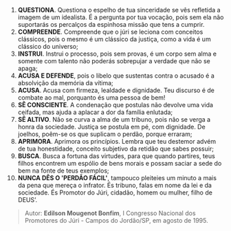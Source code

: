 1. **QUESTIONA**. Questiona o espelho de tua sinceridade se vês refletida a imagem de um idealista. É a pergunta por tua vocação, pois sem ela não suportarás os percalços da espinhosa missão que tens a cumprir. 
2. **COMPREENDE**. Compreende que o júri se leciona com conceitos clássicos, pois o mesmo é um clássico da justiça, como a vida é um clássico do universo; 
3. **INSTRUI**. Instrui o processo, pois sem provas, é um corpo sem alma e somente com talento não poderás sobrepujar a verdade que não se apaga; 
4. **ACUSA E DEFENDE**, pois o libelo que sustentas contra o acusado é a absolvição da memória da vítima; 
5. **ACUSA**. Acusa com firmeza, lealdade e dignidade. Teu discurso é de combate ao mal, porquanto és uma pessoa de bem! 
6. **SÊ CONSCIENTE**. A condenação que postulas não devolve uma vida ceifada, mas ajuda a aplacar a dor da família enlutada; 
7. **SÊ ALTIVO**. Não se curva a alma de um tribuno, pois não se verga a honra da sociedade. Justiça se postula em pé, com dignidade. De joelhos, poêm-se os que suplicam o perdão, porque erraram; 
8. **APRIMORA**. Aprimora os princípios. Lembra que teu destemor advém de tua honestidade, conceito subjetivo da retidão que sabes possuir; 
9. **BUSCA**. Busca a fortuna das virtudes, para que quando partires, teus filhos encontrem um espólio de bens morais e possam saciar a sede do bem na fonte de teus exemplos; 
10. **NUNCA DÊS O 'PERDÃO FÁCIL'**, tampouco pleiteies um minuto a mais da pena que mereça o infrator. És tribuno, falas em nome da lei e da sociedade. És Promotor do Júri, cidadão, homem ou mulher, filho de DEUS’.

> Autor: **Edilson Mougenot Bonfim**, I Congresso Nacional dos Promotores do Júri - Campos do Jordão/SP, em agosto de 1995.